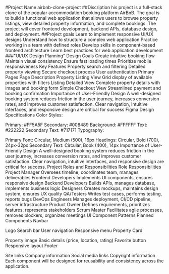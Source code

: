 #Project Name
airbnb-clone-project
##Discription
his project is a full-stack clone of the popular accommodation booking platform AirBnB. The goal is to build a functional web application that allows users to browse property listings, view detailed property information, and complete bookings. The project will cover frontend development, backend APIs, database design, and deployment.
##Project goals
Learn to implement responsive UI/UX designs
Understand how to structure a complex web application
Practice working in a team with defined roles
Develop skills in component-based frontend architecture
Learn best practices for web application development
###"UI/UX Design Planning"
Design Goals
Create intuitive booking flow
Maintain visual consistency
Ensure fast loading times
Prioritize mobile responsiveness
Key Features
Property search and filtering
Detailed property viewing
Secure checkout process
User authentication
Primary Pages
Page	Description
Property Listing View	Grid display of available properties with filters
Listing Detailed View	Complete property details with images and booking form
Simple Checkout View	Streamlined payment and booking confirmation
Importance of User-Friendly Design
A well-designed booking system reduces friction in the user journey, increases conversion rates, and improves customer satisfaction. Clear navigation, intuitive interfaces, and responsive design are critical for success
Figma Design Specifications
Color Styles:

Primary: #FF5A5F
Secondary: #008489
Background: #FFFFFF
Text: #222222
Secondary Text: #717171
Typography:

Primary Font: Circular, Medium (500), 16px
Headings: Circular, Bold (700), 24px-32px
Secondary Text: Circular, Book (400), 14px
Importance of User-Friendly Design
A well-designed booking system reduces friction in the user journey, increases conversion rates, and improves customer satisfaction. Clear navigation, intuitive interfaces, and responsive design are critical for success.
Project Roles and Responsibilities
Role	Responsibilities
Project Manager	Oversees timeline, coordinates team, manages deliverables
Frontend Developers	Implements UI components, ensures responsive design
Backend Developers	Builds APIs, manages database, implements business logic
Designers	Creates mockups, maintains design system, ensures UX quality
QA/Testers	Writes test cases, performs testing, reports bugs
DevOps Engineers	Manages deployment, CI/CD pipeline, server infrastructure
Product Owner	Defines requirements, prioritizes features, represents stakeholders
Scrum Master	Facilitates agile processes, removes blockers, organizes meetings
UI Component Patterns
Planned Components
Navbar

Logo
Search bar
User navigation
Responsive menu
Property Card

Property image
Basic details (price, location, rating)
Favorite button
Responsive layout
Footer

Site links
Company information
Social media links
Copyright information
Each component will be designed for reusability and consistency across the application.